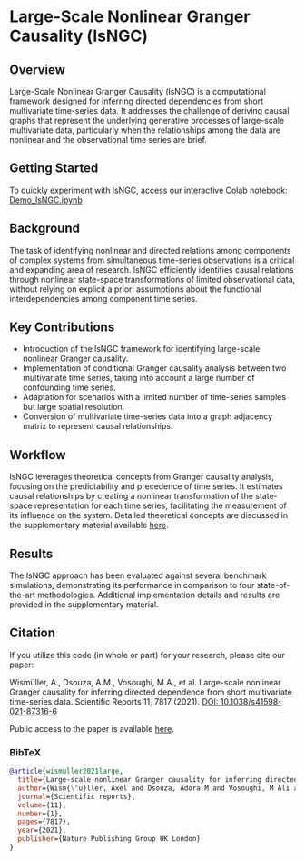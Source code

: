 # Large-Scale Nonlinear Granger Causality (lsNGC)

## Overview
Large-Scale Nonlinear Granger Causality (lsNGC) is a computational framework designed for inferring directed dependencies from short multivariate time-series data. It addresses the challenge of deriving causal graphs that represent the underlying generative processes of large-scale multivariate data, particularly when the relationships among the data are nonlinear and the observational time series are brief.

## Getting Started
To quickly experiment with lsNGC, access our interactive Colab notebook:
[Demo_lsNGC.ipynb](https://colab.research.google.com/github/ali-vosoughi/Large-scale-nonlinear-causality/blob/main/Demo_lsNGC.ipynb)

## Background
The task of identifying nonlinear and directed relations among components of complex systems from simultaneous time-series observations is a critical and expanding area of research. lsNGC efficiently identifies causal relations through nonlinear state-space transformations of limited observational data, without relying on explicit a priori assumptions about the functional interdependencies among component time series.

## Key Contributions
- Introduction of the lsNGC framework for identifying large-scale nonlinear Granger causality.
- Implementation of conditional Granger causality analysis between two multivariate time series, taking into account a large number of confounding time series.
- Adaptation for scenarios with a limited number of time-series samples but large spatial resolution.
- Conversion of multivariate time-series data into a graph adjacency matrix to represent causal relationships.

## Workflow
lsNGC leverages theoretical concepts from Granger causality analysis, focusing on the predictability and precedence of time series. It estimates causal relationships by creating a nonlinear transformation of the state-space representation for each time series, facilitating the measurement of its influence on the system. Detailed theoretical concepts are discussed in the supplementary material available [here](https://static-content.springer.com/esm/art%3A10.1038%2Fs41598-021-87316-6/MediaObjects/41598_2021_87316_MOESM1_ESM.pdf).

## Results
The lsNGC approach has been evaluated against several benchmark simulations, demonstrating its performance in comparison to four state-of-the-art methodologies. Additional implementation details and results are provided in the supplementary material.

## Citation
If you utilize this code (in whole or part) for your research, please cite our paper:

Wismüller, A., Dsouza, A.M., Vosoughi, M.A., et al. Large-scale nonlinear Granger causality for inferring directed dependence from short multivariate time-series data. Scientific Reports 11, 7817 (2021). [DOI: 10.1038/s41598-021-87316-6](https://doi.org/10.1038/s41598-021-87316-6)

Public access to the paper is available [here](https://www.nature.com/articles/s41598-021-87316-6).

### BibTeX
```bibtex
@article{wismuller2021large,
  title={Large-scale nonlinear Granger causality for inferring directed dependence from short multivariate time-series data},
  author={Wism{\"u}ller, Axel and Dsouza, Adora M and Vosoughi, M Ali and Abidin, Anas},
  journal={Scientific reports},
  volume={11},
  number={1},
  pages={7817},
  year={2021},
  publisher={Nature Publishing Group UK London}
}
